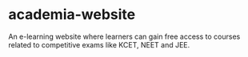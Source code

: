 # academia-website
An e-learning website where learners can gain free access to courses related to competitive exams like KCET, NEET and JEE.
